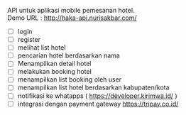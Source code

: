 API untuk aplikasi mobile pemesanan hotel.<br>
Demo URL : http://haka-api.nurisakbar.com/


- [ ] login
- [ ] register
- [ ] melihat list hotel
- [ ] pencarian hotel berdasarkan nama
- [ ] Menampilkan detail hotel
- [ ] melakukan booking hotel
- [ ] menampilkan list booking oleh user
- [ ] menampilkan list hotel berdasarkan kabupaten/kota
- [ ] notifikasi ke whatapps ( https://developer.kirimwa.id/ )
- [ ] integrasi dengan payment gateway https://tripay.co.id/
